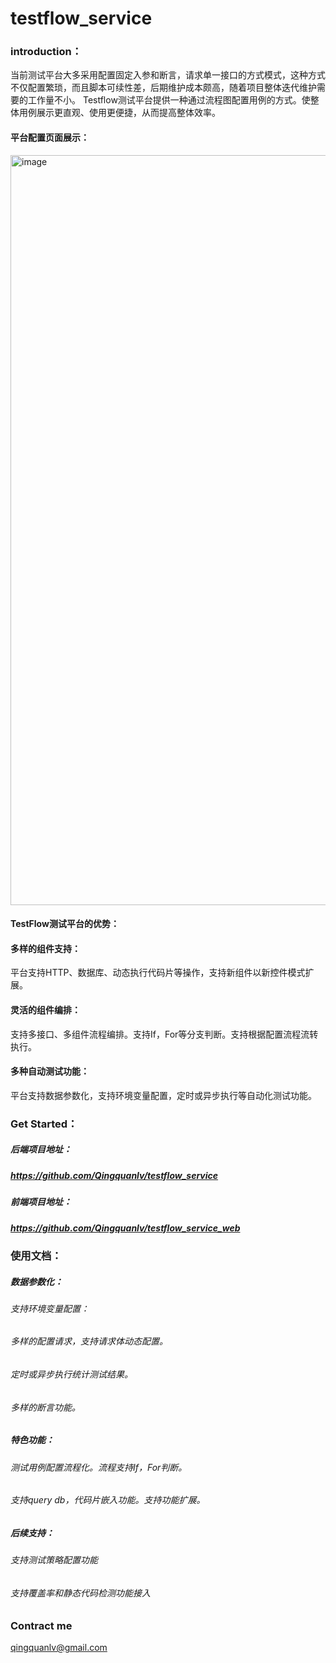 # testflow_service

### introduction：
当前测试平台大多采用配置固定入参和断言，请求单一接口的方式模式，这种方式不仅配置繁琐，而且脚本可续性差，后期维护成本颇高，随着项目整体迭代维护需要的工作量不小。 Testflow测试平台提供一种通过流程图配置用例的方式。使整体用例展示更直观、使用更便捷，从而提高整体效率。

#### 平台配置页面展示：
<img width="1200" alt="image" src="https://user-images.githubusercontent.com/9624419/230900465-4ad41985-5d9a-4347-9e68-5a274095f532.png">


#### TestFlow测试平台的优势：
#### 多样的组件支持：
  平台支持HTTP、数据库、动态执行代码片等操作，支持新组件以新控件模式扩展。
#### 灵活的组件编排：
  支持多接口、多组件流程编排。支持If，For等分支判断。支持根据配置流程流转执行。
#### 多种自动测试功能：
  平台支持数据参数化，支持环境变量配置，定时或异步执行等自动化测试功能。

### Get Started：
##### 后端项目地址：
##### https://github.com/Qingquanlv/testflow_service
##### 前端项目地址：
##### https://github.com/Qingquanlv/testflow_service_web

### 使用文档：

##### 数据参数化：
###### 支持环境变量配置：
###### 多样的配置请求，支持请求体动态配置。
###### 定时或异步执行统计测试结果。
###### 多样的断言功能。


##### 特色功能：
###### 测试用例配置流程化。流程支持If，For判断。
###### 支持query db，代码片嵌入功能。支持功能扩展。

##### 后续支持：
###### 支持测试策略配置功能
###### 支持覆盖率和静态代码检测功能接入

### Contract me
qingquanlv@gmail.com












